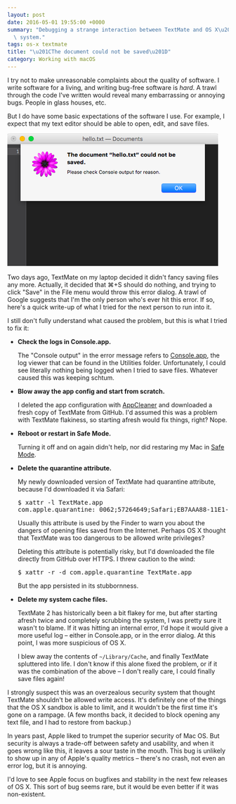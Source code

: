 ```yaml
---
layout: post
date: 2016-05-01 19:55:00 +0000
summary: "Debugging a strange interaction between TextMate and OS X\u2019s security\
  \ system."
tags: os-x textmate
title: "\u201CThe document could not be saved\u201D"
category: Working with macOS
---
```


I try not to make unreasonable complaints about the quality of software.
I write software for a living, and writing bug-free software is *hard*.
A trawl through the code I've written would reveal many embarrassing or annoying bugs.
People in glass houses, etc.

But I do have some basic expectations of the software I use.
For example, I expect that my text editor should be able to open, edit, and save files.

![A screenshot of a TextMate window showing a dialog "The document 'hello.txt' could not be saved.  Please check Console output for reason."](/images/2016/textmate-error.png)

Two days ago, TextMate on my laptop decided it didn't fancy saving files any more.
Actually, it decided that ⌘+S should do nothing, and trying to click "Save" in the File menu would throw this error dialog.
A trawl of Google suggests that I'm the only person who's ever hit this error.
If so, here's a quick write-up of what I tried for the next person to run into it.

I still don't fully understand what caused the problem, but this is what I tried to fix it:

*   **Check the logs in Console.app.**

    The "Console output" in the error message refers to [Console.app][console], the log viewer that can be found in the Utilities folder.
    Unfortunately, I could see literally nothing being logged when I tried to save files.
    Whatever caused this was keeping schtum.

*   **Blow away the app config and start from scratch.**

    I deleted the app configuration with [AppCleaner][cleaner] and downloaded a fresh copy of TextMate from GitHub.
    I'd assumed this was a problem with TextMate flakiness, so starting afresh would fix things, right?
    Nope.

*   **Reboot or restart in Safe Mode.**

    Turning it off and on again didn't help, nor did restaring my Mac in [Safe Mode][safemode].

*   **Delete the quarantine attribute.**

    My newly downloaded version of TextMate had quarantine attribute, because I'd downloaded it via Safari:

    <div class="codehilite"><pre><span></span><span class="gp">$</span> xattr -l TextMate.app
    <span class="go">com.apple.quarantine: 0062;57264649;Safari;EB7AAA88-11E1-42E8-9D88-D90B03E5973E</span>
    </pre></div>

    Usually this attribute is used by the Finder to warn you about the dangers of opening files saved from the Internet.
    Perhaps OS X thought that TextMate was too dangerous to be allowed write privileges?

    Deleting this attribute is potentially risky, but I'd downloaded the file directly from GitHub over HTTPS.
    I threw caution to the wind:

    <div class="codehilite"><pre><span></span><span class="gp">$</span> xattr -r -d com.apple.quarantine TextMate.app
    </pre></div>

    But the app persisted in its stubbornness.

*   **Delete my system cache files.**

    TextMate 2 has historically been a bit flakey for me, but after starting afresh twice and completely scrubbing the system, I was pretty sure it wasn't to blame.
    If it was hitting an internal error, I'd hope it would give a more useful log – either in Console.app, or in the error dialog.
    At this point, I was more suspicious of OS X.

    I blew away the contents of `~/Library/Cache`, and finally TextMate spluttered into life.
    I don't know if this alone fixed the problem, or if it was the combination of the above – I don't really care, I could finally save files again!

I strongly suspect this was an overzealous security system that thought TextMate shouldn't be allowed write access.
It's definitely one of the things that the OS X sandbox is able to limit, and it wouldn't be the first time it's gone on a rampage.
(A few months back, it decided to block opening any text file, and I had to restore from backup.)

In years past, Apple liked to trumpet the superior security of Mac&nbsp;OS.
But security is always a trade-off between safety and usability, and when it goes wrong like this, it leaves a sour taste in the mouth.
This bug is unlikely to show up in any of Apple's quality metrics &ndash; there's no crash, not even an error log, but it is annoying.

I'd love to see Apple focus on bugfixes and stability in the next few releases of OS X.
This sort of bug seems rare, but it would be even better if it was non-existent.

[cleaner]: https://freemacsoft.net/appcleaner/
[safemode]: https://support.apple.com/en-us/HT201262
[console]: https://en.wikipedia.org/wiki/List_of_OS_X_components#Console
